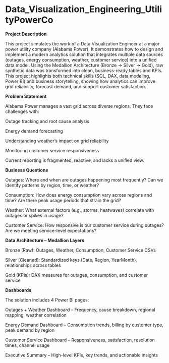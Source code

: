 # Data_Visualization_Engineering_UtilityPowerCo

**Project Description**

This project simulates the work of a Data Visualization Engineer at a major power utility company (Alabama Power). It demonstrates how to design and implement a modern analytics solution that integrates multiple data sources (outages, energy consumption, weather, customer service) into a unified data model. Using the Medallion Architecture (Bronze → Silver → Gold), raw synthetic data was transformed into clean, business-ready tables and KPIs.  This project highlights both technical skills (SQL, DAX, data modeling, Power BI) and business storytelling, showing how analytics can improve grid reliability, forecast demand, and support customer satisfaction. 


**Problem Statement**

Alabama Power manages a vast grid across diverse regions. They face challenges with:

Outage tracking and root cause analysis

Energy demand forecasting

Understanding weather’s impact on grid reliability

Monitoring customer service responsiveness

Current reporting is fragmented, reactive, and lacks a unified view.

**Business Questions**

Outages: Where and when are outages happening most frequently? Can we identify patterns by region, time, or weather?

Consumption: How does energy consumption vary across regions and time? Are there peak usage periods that strain the grid?

Weather: What external factors (e.g., storms, heatwaves) correlate with outages or spikes in usage?

Customer Service: How responsive is our customer service during outages? Are we meeting service-level expectations?

**Data Architecture – Medallion Layers**

Bronze (Raw): Outages, Weather, Consumption, Customer Service CSVs

Silver (Cleaned): Standardized keys (Date, Region, YearMonth), relationships across tables

Gold (KPIs): DAX measures for outages, consumption, and customer service

**Dashboards**

The solution includes 4 Power BI pages:

Outages + Weather Dashboard – Frequency, cause breakdown, regional mapping, weather correlation

Energy Demand Dashboard – Consumption trends, billing by customer type, peak demand by region

Customer Service Dashboard – Responsiveness, satisfaction, resolution times, channel usage

Executive Summary – High-level KPIs, key trends, and actionable insights




